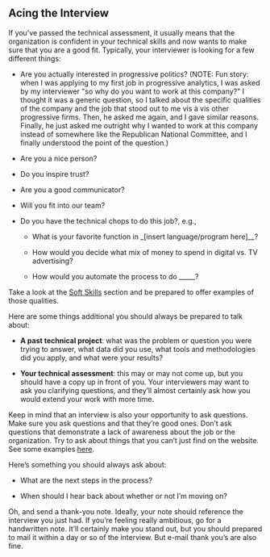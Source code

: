 ## Acing the Interview

If you’ve passed the technical assessment, it usually means that the organization is confident in your technical skills and now wants to make sure that you are a good fit. Typically, your interviewer is looking for a few different things: 

* Are you actually interested in progressive politics? (NOTE:  Fun story: when I was applying to my first job in progressive analytics, I was asked by my interviewer "so why do you want to work at this company?" I thought it was a generic question, so I talked about the specific qualities of the company and the job that stood out to me vis à vis other progressive firms. Then, he asked me again, and I gave similar reasons. Finally, he just asked me outright why I wanted to work at this company instead of somewhere like the Republican National Committee, and I finally understood the point of the question.)

* Are you a nice person? 

* Do you inspire trust? 

* Are you a good communicator?

* Will you fit into our team?

* Do you have the technical chops to do this job?, e.g.,

    * What is your favorite function in _[insert language/program here]__?

    * How would you decide what mix of money to spend in digital vs. TV advertising?

    * How would you automate the process to do _____?

Take a look at the [Soft Skills](#heading=h.as2oo54glmr) section and be prepared to offer examples of those qualities.

Here are some things additional you should always be prepared to talk about:

* **A past technical project**: what was the problem or question you were trying to answer, what data did you use, what tools and methodologies did you apply, and what were your results?

* **Your technical assessment**: this may or may not come up, but you should have a copy up in front of you. Your interviewers may want to ask you clarifying questions, and they’ll almost certainly ask how you would extend your work with more time.

Keep in mind that an interview is also your opportunity to ask questions. Make sure you ask questions and that they’re good ones. Don’t ask questions that demonstrate a lack of awareness about the job or the organization. Try to ask about things that you can’t just find on the website. See some examples [here](#heading=h.uf2f2i3j8epm).

Here’s something you should always ask about: 

* What are the next steps in the process?

* When should I hear back about whether or not I’m moving on?

Oh, and send a thank-you note. Ideally, your note should reference the interview you just had. If you’re feeling really ambitious, go for a handwritten note. It’ll certainly make you stand out, but you should prepared to mail it within a day or so of the interview. But e-mail thank you’s are also fine.